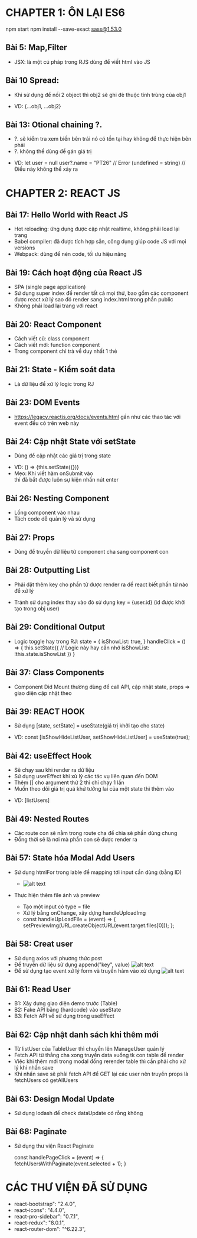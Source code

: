 # CHAPTER 1: ÔN LẠI ES6

npm start
npm install --save-exact sass@1.53.0

## Bài 5: Map,Filter

-   JSX: là một cú pháp trong RJS dùng để viết html vào JS

## Bài 10 Spread:

-   Khi sử dụng để nối 2 object thì obj2 sẽ ghi đè thuộc tính trùng của obj1

*   VD: {...obj1, ...obj2}

## Bài 13: Otional chaining ?.

-   ?. sẽ kiểm tra xem biến bên trái nó có tồn tại hay không để thực hiện bên phải
-   ?. không thể dùng để gán giá trị

*   VD:
    let user = null
    user?.name = "PT26" // Error
    (undefined = string) // Điều này không thể xảy ra

# CHAPTER 2: REACT JS

## Bài 17: Hello World with React JS

-   Hot reloading: ứng dụng được cập nhật realtime, không phải load lại trang
-   Babel compiler: đã được tích hợp sẳn, công dụng giúp code JS với mọi versions
-   Webpack: dùng để nén code, tối ưu hiệu năng

## Bài 19: Cách hoạt động của React JS

-   SPA (single page application)
-   Sử dụng super index để render tất cả mọi thứ, bao gồm các component được react xử lý sao đó render sang index.html trong phần public
-   Không phải load lại trang với react

## Bài 20: React Component

-   Cách viết cũ: class component
-   Cách viết mới: function component
-   Trong component chỉ trả về duy nhất 1 thẻ

## Bài 21: State - Kiểm soát data

-   Là dữ liệu để xử lý logic trong RJ

## Bài 23: DOM Events

-   https://legacy.reactjs.org/docs/events.html gần như các thao tác với event đều có trên web này

## Bài 24: Cập nhật State với setState

-   Dùng để cập nhật các giá trị trong state

*   VD: () => {this.setState({})}
*   Mẹo: Khi viết hàm onSubmit vào <form> thì đã bắt được luôn sự kiện nhấn nút enter

## Bài 26: Nesting Component

-   Lồng component vào nhau
-   Tách code dễ quản lý và sử dụng

## Bài 27: Props

-   Dùng để truyền dữ liệu từ component cha sang component con

## Bài 28: Outputting List

-   Phải đặt thêm key cho phần tử được render ra để react biết phần tử nào để xử lý

*   Tránh sử dụng index thay vào đó sử dụng key = {user.id} (id được khởi tạo trong obj user)

## Bài 29: Conditional Output

-   Logic toggle hay trong RJ:
    state = {
    isShowList: true,
    }
    handleClick = () => {
    this.setState({
    // Logic này hay cần nhớ
    isShowList: !this.state.isShowList
    })
    }

## Bài 37: Class Components

-   Component Did Mount thường dùng để call API, cập nhật state, props => giao diện cập nhật theo

## Bài 39: REACT HOOK

-   Sử dụng [state, setState] = useState(giá trị khởi tạo cho state)

*   VD: const [isShowHideListUser, setShowHideListUser] = useState(true);

## Bài 42: useEffect Hook

-   Sẽ chạy sau khi render ra dữ liệu
-   Sử dụng userEffect khi xử lý các tác vụ liên quan đến DOM
-   Thêm [] cho argument thứ 2 thì chỉ chạy 1 lần
-   Muốn theo dõi giá trị quá khứ tưởng lai của một state thì thêm vào

*   VD: [listUsers]

## Bài 49: Nested Routes

-   Các route con sẽ nằm trong route cha để chia sẽ phần dùng chung
-   Đồng thời <Outlet> sẽ là nơi mà phần con sẽ được render ra

## Bài 57: State hóa Modal Add Users

-   Sử dụng htmlFor trong lable để mapping tới input cần dùng (bằng ID)

    -   ![alt text](image.png)

-   Thực hiện thêm file ảnh và preview
    -   Tạo một input có type = file
    -   Xử lý bằng onChange, xây dựng handleUploadImg
    -   const handleUpLoadFile = (event) => {
        setPreviewImg(URL.createObjectURL(event.target.files[0]));
        };

## Bài 58: Creat user

-   Sử dụng axios với phương thức post
-   Để truyền dữ liệu sử dụng append("key", value)
    ![alt text](image-1.png)
-   Để sử dụng tạo event xử lý form và truyền hàm vào xử dụng
    ![alt text](image-2.png)

## Bài 61: Read User

-   B1: Xây dựng giao diện demo trước (Table)
-   B2: Fake API bằng {hardcode} vào useState
-   B3: Fetch API về sử dụng trong useEffect

## Bài 62: Cập nhật danh sách khi thêm mới

-   Từ listUser của TableUser thì chuyển lên ManageUser quản lý
-   Fetch API từ thằng cha xong truyền data xuống tk con table để render
-   Việc khi thêm mới trong modal đồng rerender table thì cần phải cho xử lý khi nhấn save
-   Khi nhấn save sẽ phải fetch API để GET lại các user nên truyền props là fetchUsers có getAllUsers

## Bài 63: Design Modal Update

-   Sử dụng lodash để check dataUpdate có rỗng không

## Bài 68: Paginate

-   Sử dụng thư viện React Paginate

    const handlePageClick = (event) => {
    fetchUsersWithPaginate(event.selected + 1);
    }

    <ReactPaginate
        onPageChange={handlePageClick}
        pageRangeDisplayed={3}
        marginPagesDisplayed={3}
        pageCount={pageCount}
        nextLabel=">"
        previousLabel="<"
        pageClassName="page-item"
        pageLinkClassName="page-link"
        previousClassName="page-item"
        previousLinkClassName="page-link"
        nextClassName="page-item"
        nextLinkClassName="page-link"
        breakLabel="..."
        breakClassName="page-item"
        breakLinkClassName="page-link"
        containerClassName="pagination"
        activeClassName="active"
        renderOnZeroPageCount={null}
    />

# CÁC THƯ VIỆN ĐÃ SỬ DỤNG

-   react-bootstrap": "2.4.0",
-   react-icons": "4.4.0",
-   react-pro-sidebar": "0.7.1",
-   react-redux": "8.0.1",
-   react-router-dom": "^6.22.3",
